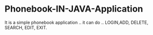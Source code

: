 # Phonebook-IN-JAVA-Application
It is a simple phonebook application .. it can do .. LOGIN,ADD, DELETE, SEARCH, EDIT, EXIT.
